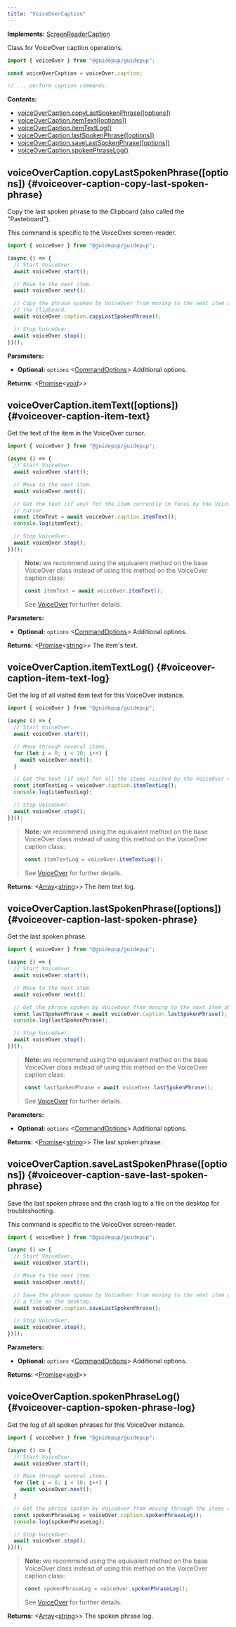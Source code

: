 ```yaml
---
title: "VoiceOverCaption"
---
```


**Implements:** [ScreenReaderCaption]

Class for VoiceOver caption operations.

```ts
import { voiceOver } from "@guidepup/guidepup";

const voiceOverCaption = voiceOver.caption;

// ... perform caption commands.
```

**Contents:**

- [voiceOverCaption.copyLastSpokenPhrase([options])](./class-voiceover-caption#voiceover-caption-copy-last-spoken-phrase)
- [voiceOverCaption.itemText([options])](./class-voiceover-caption#voiceover-caption-item-text)
- [voiceOverCaption.itemTextLog()](./class-voiceover-caption#voiceover-caption-item-text-log)
- [voiceOverCaption.lastSpokenPhrase([options])](./class-voiceover-caption#voiceover-caption-last-spoken-phrase)
- [voiceOverCaption.saveLastSpokenPhrase([options])](./class-voiceover-caption#voiceover-caption-save-last-spoken-phrase)
- [voiceOverCaption.spokenPhraseLog()](./class-voiceover-caption#voiceover-caption-spoken-phrase-log)

## voiceOverCaption.copyLastSpokenPhrase([options]) {#voiceover-caption-copy-last-spoken-phrase}

Copy the last spoken phrase to the Clipboard (also called the "Pasteboard").

This command is specific to the VoiceOver screen-reader.

```ts
import { voiceOver } from "@guidepup/guidepup";

(async () => {
  // Start VoiceOver.
  await voiceOver.start();

  // Move to the next item.
  await voiceOver.next();

  // Copy the phrase spoken by VoiceOver from moving to the next item above to
  // the Clipboard.
  await voiceOver.caption.copyLastSpokenPhrase();

  // Stop VoiceOver.
  await voiceOver.stop();
})();
```

**Parameters:**

- **Optional:** `options` &#60;[CommandOptions]&#62; Additional options.

**Returns:** &#60;[Promise]<[void]>&#62;

## voiceOverCaption.itemText([options]) {#voiceover-caption-item-text}

Get the text of the item in the VoiceOver cursor.

```ts
import { voiceOver } from "@guidepup/guidepup";

(async () => {
  // Start VoiceOver.
  await voiceOver.start();

  // Move to the next item.
  await voiceOver.next();

  // Get the text (if any) for the item currently in focus by the VoiceOver
  // cursor.
  const itemText = await voiceOver.caption.itemText();
  console.log(itemText);

  // Stop VoiceOver.
  await voiceOver.stop();
})();
```

> **Note:** we recommend using the equivalent method on the base VoiceOver class instead of using this method on the VoiceOver caption class:
>
> ```ts
> const itemText = await voiceOver.itemText();
> ```
>
> See [VoiceOver] for further details.

**Parameters:**

- **Optional:** `options` &#60;[CommandOptions]&#62; Additional options.

**Returns:** &#60;[Promise]<[string]>&#62; The item's text.

## voiceOverCaption.itemTextLog() {#voiceover-caption-item-text-log}

Get the log of all visited item text for this VoiceOver instance.

```ts
import { voiceOver } from "@guidepup/guidepup";

(async () => {
  // Start VoiceOver.
  await voiceOver.start();

  // Move through several items.
  for (let i = 0; i < 10; i++) {
    await voiceOver.next();
  }

  // Get the text (if any) for all the items visited by the VoiceOver cursor.
  const itemTextLog = voiceOver.caption.itemTextLog();
  console.log(itemTextLog);

  // Stop VoiceOver.
  await voiceOver.stop();
})();
```

> **Note:** we recommend using the equivalent method on the base VoiceOver class instead of using this method on the VoiceOver caption class:
>
> ```ts
> const itemTextLog = voiceOver.itemTextLog();
> ```
>
> See [VoiceOver] for further details.

**Returns:** &#60;[Array]<[string]>&#62; The item text log.

## voiceOverCaption.lastSpokenPhrase([options]) {#voiceover-caption-last-spoken-phrase}

Get the last spoken phrase.

```ts
import { voiceOver } from "@guidepup/guidepup";

(async () => {
  // Start VoiceOver.
  await voiceOver.start();

  // Move to the next item.
  await voiceOver.next();

  // Get the phrase spoken by VoiceOver from moving to the next item above.
  const lastSpokenPhrase = await voiceOver.caption.lastSpokenPhrase();
  console.log(lastSpokenPhrase);

  // Stop VoiceOver.
  await voiceOver.stop();
})();
```

> **Note:** we recommend using the equivalent method on the base VoiceOver class instead of using this method on the VoiceOver caption class:
>
> ```ts
> const lastSpokenPhrase = await voiceOver.lastSpokenPhrase();
> ```
>
> See [VoiceOver] for further details.

**Parameters:**

- **Optional:** `options` &#60;[CommandOptions]&#62; Additional options.

**Returns:** &#60;[Promise]<[string]>&#62; The last spoken phrase.

## voiceOverCaption.saveLastSpokenPhrase([options]) {#voiceover-caption-save-last-spoken-phrase}

Save the last spoken phrase and the crash log to a file on the desktop for troubleshooting.

This command is specific to the VoiceOver screen-reader.

```ts
import { voiceOver } from "@guidepup/guidepup";

(async () => {
  // Start VoiceOver.
  await voiceOver.start();

  // Move to the next item.
  await voiceOver.next();

  // Save the phrase spoken by VoiceOver from moving to the next item above to
  // a file on the desktop.
  await voiceOver.caption.saveLastSpokenPhrase();

  // Stop VoiceOver.
  await voiceOver.stop();
})();
```

**Parameters:**

- **Optional:** `options` &#60;[CommandOptions]&#62; Additional options.

**Returns:** &#60;[Promise]<[void]>&#62;

## voiceOverCaption.spokenPhraseLog() {#voiceover-caption-spoken-phrase-log}

Get the log of all spoken phrases for this VoiceOver instance.

```ts
import { voiceOver } from "@guidepup/guidepup";

(async () => {
  // Start VoiceOver.
  await voiceOver.start();

  // Move through several items.
  for (let i = 0; i < 10; i++) {
    await voiceOver.next();
  }

  // Get the phrase spoken by VoiceOver from moving through the items above.
  const spokenPhraseLog = voiceOver.caption.spokenPhraseLog();
  console.log(spokenPhraseLog);

  // Stop VoiceOver.
  await voiceOver.stop();
})();
```

> **Note:** we recommend using the equivalent method on the base VoiceOver class instead of using this method on the VoiceOver caption class:
>
> ```ts
> const spokenPhraseLog = voiceOver.spokenPhraseLog();
> ```
>
> See [VoiceOver] for further details.

**Returns:** &#60;[Array]<[string]>&#62; The spoken phrase log.

[commandoptions]: ./class-command-options "CommandOptions"
[screenreadercaption]: ./class-screenreader-caption "ScreenReaderCaption"
[voiceover]: ./class-voiceover "VoiceOver"
[array]: https://developer.mozilla.org/en-US/docs/Web/JavaScript/Reference/Global_Objects/Array "Array"
[promise]: https://developer.mozilla.org/en-US/docs/Web/JavaScript/Reference/Global_Objects/Promise "Promise"
[string]: https://developer.mozilla.org/en-US/docs/Web/JavaScript/Data_structures#String_type "string"
[void]: https://developer.mozilla.org/en-US/docs/Web/JavaScript/Reference/Global_Objects/undefined "void"
